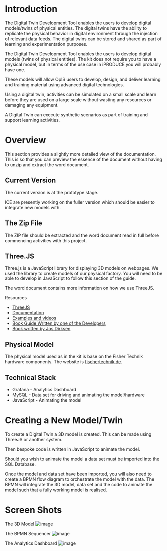 # Introduction

The Digital Twin Development Tool enables the users to develop digital models/twins of physical entities. The digital twins have the ability to replicate the physical behavior in digital environment through the injection of relevant data feeds. The digital twins can be stored and shared as part of learning and experimentation purposes.

The Digital Twin Development Tool enables the users to develop digital models (twins of physical entities). The kit does not require you to have a physical model, but in terms of the use case in iPRODUCE you will probably have one.

These models will allow OpIS users to develop, design, and deliver learning and training material using advanced digital technologies. 

Using a digital twin, activities can be simulated on a small scale and learn before they are used on a large scale without wasting any resources or damaging any equipment.

A Digital Twin can execute synthetic scenarios as part of training and support learning activities.  

# Overview
This section provides a slightly more detailed view of the documentation. This is so that you can preview the essence of the document without having to unzip and extract the word document.

## Current Version

The current version is at the prototype stage.

ICE are presently working on the fuller version which should be easier to integrate new models with.

## The Zip File
The ZIP file should be extracted and the word document read in full before commencing activities with this project.
## Three.JS
Three.js is a JavaScript library for displaying 3D models on webpages. We used the library to create models of our physical factory. You will need to be able to develop in JavaScript to follow this section of the guide.

The word document contains more information on how we use ThreeJS.

Resources
* [ThreeJS](https://threejs.org/)
* [Documentation](https://threejs.org/docs/index.html#manual/en/introduction/Creating-a-scene)
* [Examples and videos](https://threejsfundamentals.org/threejs/lessons/threejs-responsive.html)
* [Book Guide Written by one of the Developers](https://discoverthreejs.com/)
* [Book written by Jos Dirksen](https://www.packtpub.com/product/learn-three-js-third-edition/9781788833288)

## Physical Model
The physical model used as in the kit is base on the Fisher Technik hardware components. The website is [fischertechnik.de](https://www.fischertechnik.de/en).

## Technical Stack
* Grafana - Analytics Dashboard
* MySQL - Data set for driving and animating the model/hardware
* JavaScript - Animating the model


# Creating a New Model/Twin

To create a Digital Twin a 3D model is created. This can be made using ThreeJS or another system.

Then bespoke code is written in JavaScript to animate the model.

Should you wish to animate the model a data set must be imported into the SQL Database.

Once the model and data set have been imported, you will also need to create a BPMN flow diagram to orchestrate the model with the data. The BPMN will integrate the 3D model, data set and the code to animate the model such that a fully working model is realised.

# Screen Shots

The 3D Model
![image](https://user-images.githubusercontent.com/403134/144400973-a3e70e83-f4c7-4cd8-80aa-c3e0c76949b6.png)


The BPMN Sequencer
![image](https://user-images.githubusercontent.com/403134/144400908-b17c87e8-7816-470b-be59-1a3ab6aab819.png)

The Analytics Dashboard
![image](https://user-images.githubusercontent.com/403134/144401023-873a2658-5d84-46ed-ba60-4753f22efed0.png)
